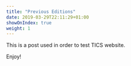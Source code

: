 ```yaml
---
title: "Previous Editions"
date: 2019-03-29T22:11:29+01:00
showOnIndex: true
weight: 1
---
```


This is a post used in order to test TICS website.

Enjoy!
